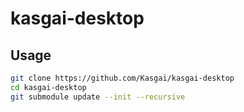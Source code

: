 # kasgai-desktop

## Usage

```bash
git clone https://github.com/Kasgai/kasgai-desktop
cd kasgai-desktop
git submodule update --init --recursive
```
